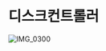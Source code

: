 # 디스크컨트롤러
![IMG_0300](https://user-images.githubusercontent.com/56713634/153028170-37c9a87e-d608-4830-a057-2e34b66d9dc8.jpg)
